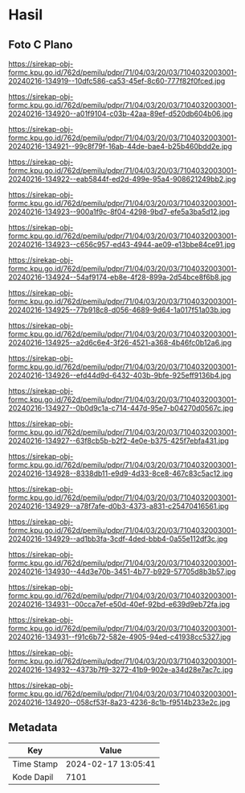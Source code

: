 # Hasil

## Foto C Plano

https://sirekap-obj-formc.kpu.go.id/762d/pemilu/pdpr/71/04/03/20/03/7104032003001-20240216-134919--10dfc586-ca53-45ef-8c60-777f82f0fced.jpg

https://sirekap-obj-formc.kpu.go.id/762d/pemilu/pdpr/71/04/03/20/03/7104032003001-20240216-134920--a01f9104-c03b-42aa-89ef-d520db604b06.jpg

https://sirekap-obj-formc.kpu.go.id/762d/pemilu/pdpr/71/04/03/20/03/7104032003001-20240216-134921--99c8f79f-16ab-44de-bae4-b25b460bdd2e.jpg

https://sirekap-obj-formc.kpu.go.id/762d/pemilu/pdpr/71/04/03/20/03/7104032003001-20240216-134922--eab5844f-ed2d-499e-95a4-908621249bb2.jpg

https://sirekap-obj-formc.kpu.go.id/762d/pemilu/pdpr/71/04/03/20/03/7104032003001-20240216-134923--900a1f9c-8f04-4298-9bd7-efe5a3ba5d12.jpg

https://sirekap-obj-formc.kpu.go.id/762d/pemilu/pdpr/71/04/03/20/03/7104032003001-20240216-134923--c656c957-ed43-4944-ae09-e13bbe84ce91.jpg

https://sirekap-obj-formc.kpu.go.id/762d/pemilu/pdpr/71/04/03/20/03/7104032003001-20240216-134924--54af9174-eb8e-4f28-899a-2d54bce8f6b8.jpg

https://sirekap-obj-formc.kpu.go.id/762d/pemilu/pdpr/71/04/03/20/03/7104032003001-20240216-134925--77b918c8-d056-4689-9d64-1a017f51a03b.jpg

https://sirekap-obj-formc.kpu.go.id/762d/pemilu/pdpr/71/04/03/20/03/7104032003001-20240216-134925--a2d6c6e4-3f26-4521-a368-4b46fc0b12a6.jpg

https://sirekap-obj-formc.kpu.go.id/762d/pemilu/pdpr/71/04/03/20/03/7104032003001-20240216-134926--efd44d9d-6432-403b-9bfe-925eff9136b4.jpg

https://sirekap-obj-formc.kpu.go.id/762d/pemilu/pdpr/71/04/03/20/03/7104032003001-20240216-134927--0b0d9c1a-c714-447d-95e7-b04270d0567c.jpg

https://sirekap-obj-formc.kpu.go.id/762d/pemilu/pdpr/71/04/03/20/03/7104032003001-20240216-134927--63f8cb5b-b2f2-4e0e-b375-425f7ebfa431.jpg

https://sirekap-obj-formc.kpu.go.id/762d/pemilu/pdpr/71/04/03/20/03/7104032003001-20240216-134928--8338db11-e9d9-4d33-8ce8-467c83c5ac12.jpg

https://sirekap-obj-formc.kpu.go.id/762d/pemilu/pdpr/71/04/03/20/03/7104032003001-20240216-134929--a78f7afe-d0b3-4373-a831-c25470416561.jpg

https://sirekap-obj-formc.kpu.go.id/762d/pemilu/pdpr/71/04/03/20/03/7104032003001-20240216-134929--ad1bb3fa-3cdf-4ded-bbb4-0a55e112df3c.jpg

https://sirekap-obj-formc.kpu.go.id/762d/pemilu/pdpr/71/04/03/20/03/7104032003001-20240216-134930--44d3e70b-3451-4b77-b929-57705d8b3b57.jpg

https://sirekap-obj-formc.kpu.go.id/762d/pemilu/pdpr/71/04/03/20/03/7104032003001-20240216-134931--00cca7ef-e50d-40ef-92bd-e639d9eb72fa.jpg

https://sirekap-obj-formc.kpu.go.id/762d/pemilu/pdpr/71/04/03/20/03/7104032003001-20240216-134931--f91c6b72-582e-4905-94ed-c41938cc5327.jpg

https://sirekap-obj-formc.kpu.go.id/762d/pemilu/pdpr/71/04/03/20/03/7104032003001-20240216-134932--4373b7f9-3272-41b9-902e-a34d28e7ac7c.jpg

https://sirekap-obj-formc.kpu.go.id/762d/pemilu/pdpr/71/04/03/20/03/7104032003001-20240216-134920--058cf53f-8a23-4236-8c1b-f9514b233e2c.jpg


## Metadata

| Key        | Value               |
| ---------- | ------------------- |
| Time Stamp | 2024-02-17 13:05:41 |
| Kode Dapil | 7101                |



